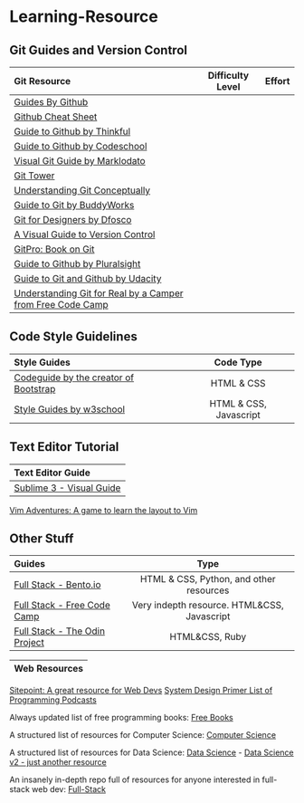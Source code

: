 # Learning-Resource

## Git Guides and Version Control

Git Resource | Difficulty Level | Effort
:-- | :--: | :--:
[Guides By Github](https://guides.github.com/)||
[Github Cheat Sheet](https://github.com/tiimgreen/github-cheat-sheet)||
[Guide to Github by Thinkful](https://www.thinkful.com/learn/github-pull-request-tutorial/)||
[Guide to Github by Codeschool](https://www.codeschool.com/learn/git)||
[Visual Git Guide by Marklodato](http://marklodato.github.io/visual-git-guide/index-en.html)||
[Git Tower](https://www.git-tower.com/learn/)||
[Understanding Git Conceptually](https://www.sbf5.com/~cduan/technical/git/)||
[Guide to Git by BuddyWorks](https://buddy.works/guides/first-steps-with-git)||
[Git for Designers by Dfosco](https://medium.com/@dfosco/git-for-designers-856c434716e#.qoip0bfdd)||
[A Visual Guide to Version Control](https://betterexplained.com/articles/a-visual-guide-to-version-control/)||
[GitPro: Book on Git](https://git-scm.com/book/en/v2)||
[Guide to Github by Pluralsight](https://www.pluralsight.com/blog/software-development/github-tutorial)||
[Guide to Git and Github by Udacity](https://www.udacity.com/course/how-to-use-git-and-github--ud775)||
[Understanding Git for Real by a Camper from Free Code Camp](https://medium.freecodecamp.com/understanding-git-for-real-by-exploring-the-git-directory-1e079c15b807#.4e8j8qsvs)||

## Code Style Guidelines 

Style Guides | Code Type
:-- | :--: |
[Codeguide by the creator of Bootstrap](http://codeguide.co/)|HTML & CSS
[Style Guides by w3school](https://www.w3schools.com/default.asp)|HTML & CSS, Javascript

## Text Editor Tutorial 

Text Editor Guide | 
:-- | 
[Sublime 3 - Visual Guide](https://scotch.io/bar-talk/the-complete-visual-guide-to-sublime-text-3-getting-started-and-keyboard-shortcuts)|
[Vim Adventures: A game to learn the layout to Vim](https://vim-adventures.com/)

## Other Stuff 

Guides | Type
:-- | :--: |
[Full Stack - Bento.io](https://bento.io/)|HTML & CSS, Python, and other resources
[Full Stack - Free Code Camp](https://www.freecodecamp.com/)|Very indepth resource. HTML&CSS, Javascript 
[Full Stack - The Odin Project](http://www.theodinproject.com/)| HTML&CSS, Ruby


Web Resources |
:-- |
[Sitepoint: A great resource for Web Devs](https://www.sitepoint.com/)
[System Design Primer ](https://github.com/donnemartin/system-design-primer)
[List of Programming Podcasts](https://simpleprogrammer.com/2016/10/29/ultimate-list-developer-podcasts/)

Always updated list of free programming books: [Free Books](https://github.com/vhf/free-programming-books/blob/master/free-programming-books.md#pyramid)

A structured list of resources for Computer Science: [Computer Science](https://github.com/open-source-society/computer-science) 

A structured list of resources for Data Science: [Data Science](https://github.com/open-source-society/data-science) -
[Data Science v2 - just another resource](https://github.com/bulutyazilim/awesome-datascience)

An insanely in-depth repo full of resources for anyone interested in full-stack web dev: [Full-Stack](https://github.com/bmorelli25/Become-A-Full-Stack-Web-Developer)

